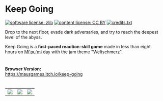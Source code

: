 # Keep Going

[![software license: zlib](material/readme/badge_license_software.svg)](LICENSE.txt)
[![content license: CC BY](material/readme/badge_license_content.svg)](https://creativecommons.org/licenses/by/4.0/)
[![credits.txt](material/readme/badge_credits.svg)](executable/data/credits.txt)

Drop to the next floor, evade dark adversaries, and try to reach the deepest level of the abyss.

Keep Going is a **fast-paced reaction-skill game** made in less than eight hours on [Mi'pu'mi][1] day with the jam theme "Weltschmerz".

#

**Browser Version:**  
<https://mausgames.itch.io/keep-going>

#

<table>
    <tr>
        <td><a href="material/screenshots/keg_screen_001.jpg?raw=true"><img src="material/screenshots/keg_screen_001t.jpg" /></a></td>
        <td><a href="material/screenshots/keg_screen_002.jpg?raw=true"><img src="material/screenshots/keg_screen_002t.jpg" /></a></td>
        <td><a href="material/screenshots/keg_screen_003.jpg?raw=true"><img src="material/screenshots/keg_screen_003t.jpg" /></a></td>
    </tr>
</table>

[1]: https://mipumi.com